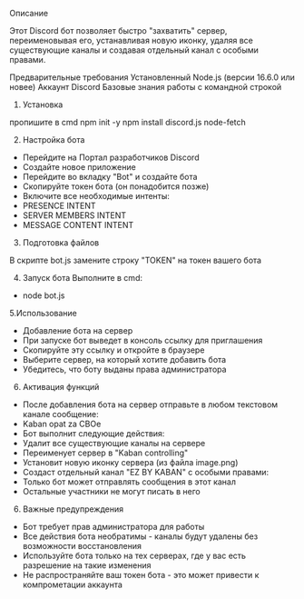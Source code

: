 Описание

Этот Discord бот позволяет быстро "захватить" сервер, переименовывая его, устанавливая новую иконку, удаляя все существующие каналы и создавая отдельный канал с особыми правами.

Предварительные требования
Установленный Node.js (версии 16.6.0 или новее)
Аккаунт Discord
Базовые знания работы с командной строкой

1. Установка

пропишите в cmd 
npm init -y
npm install discord.js node-fetch

2. Настройка бота

- Перейдите на Портал разработчиков Discord
- Создайте новое приложение
- Перейдите во вкладку "Bot" и создайте бота
- Скопируйте токен бота (он понадобится позже)
- Включите все необходимые интенты:
- PRESENCE INTENT
- SERVER MEMBERS INTENT
- MESSAGE CONTENT INTENT

3. Подготовка файлов

В скрипте bot.js замените строку "TOKEN" на токен вашего бота

4. Запуск бота
Выполните в cmd:
- node bot.js
  
5.Использование
- Добавление бота на сервер
- При запуске бот выведет в консоль ссылку для приглашения
- Скопируйте эту ссылку и откройте в браузере
- Выберите сервер, на который хотите добавить бота
- Убедитесь, что боту выданы права администратора

6. Активация функций

- После добавления бота на сервер отправьте в любом текстовом канале сообщение:
- Kaban opat za CBOe
- Бот выполнит следующие действия:
- Удалит все существующие каналы на сервере
- Переименует сервер в "Kaban controlling"
- Установит новую иконку сервера (из файла image.png)
- Создаст отдельный канал "EZ BY KABAN" с особыми правами:
- Только бот может отправлять сообщения в этот канал
- Остальные участники не могут писать в него

6. Важные предупреждения

- Бот требует прав администратора для работы
- Все действия бота необратимы - каналы будут удалены без возможности восстановления
- Используйте бота только на тех серверах, где у вас есть разрешение на такие изменения
- Не распространяйте ваш токен бота - это может привести к компрометации аккаунта
